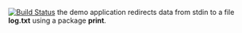 [![Build Status](https://travis-ci.org/Murderdoll/lab14.svg?branch=master)](https://travis-ci.org/Murderdoll/lab14)
the demo application redirects data from stdin to a file **log.txt** using a package **print**.
